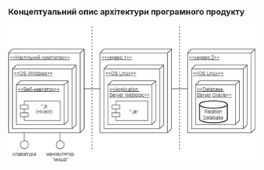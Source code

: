 ### Концептуальний опис архітектури програмного продукту
![](https://github.com/oleksandrblazhko/ai201-tsigankova/blob/ai201-tsigankova_with_laboratory_work_4/1-SoftwareRequirements/1.5-SoftwareProjectPlanning/1.5.1-SoftwareArchitectConcept/SoftwareArchitectConcept.jpg)
